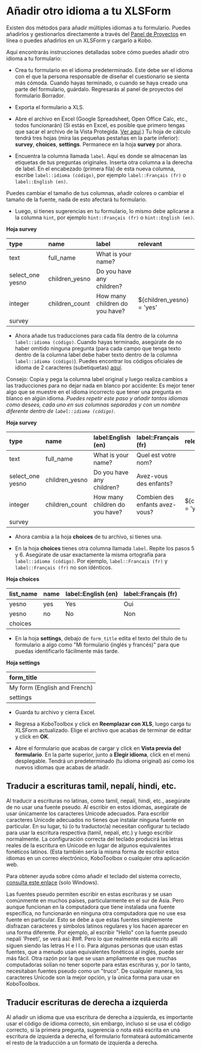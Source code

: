 # Añadir otro idioma a tu XLSForm

Existen dos métodos para añadir múltiples idiomas a tu formulario. Puedes añadirlos y gestionarlos directamente a través del [Panel de Proyectos](language_dashboard.md) en línea o puedes añadirlos en un XLSForm y cargarlo a Kobo.

Aquí encontrarás instrucciones detalladas sobre cómo puedes añadir otro idioma a tu formulario:

-   Crea tu formulario en el idioma predeterminado. Este debe ser el idioma con el que la persona responsable de diseñar el cuestionario se sienta más cómoda. Cuando hayas terminado, o cuando se haya creado una parte del formulario, guárdalo. Regresarás al panel de proyectos del formulario Borrador.

-   Exporta el formulario a XLS.

-   Abre el archivo en Excel (Google Spreadsheet, Open Office Calc, etc., todos funcionarán) (Si estás en Excel, es posible que primero tengas que sacar el archivo de la Vista Protegida. [Ver aquí](https://support.office.com/en-us/article/what-is-protected-view-d6f09ac7-e6b9-4495-8e43-2bbcdbcb6653?ocmsassetID=HA010355931&CorrelationId=04b441d5-5c7c-441a-bbac-8f34b3071869&ui=en-US&rs=en-US&ad=US).) Tu hoja de cálculo tendrá tres hojas (mira las pequeñas pestañas en la parte inferior): **survey**, **choices**, **settings**. Permanece en la hoja **survey** por ahora.

-   Encuentra la columna llamada `label`. Aquí es donde se almacenan las etiquetas de tus preguntas originales. Inserta otra columna a la derecha de label. En el encabezado (primera fila) de esta nueva columna, escribe `label::idioma (código)`, por ejemplo `label::Français (fr)` o `label::English (en)`.

<p class="note">Puedes cambiar el tamaño de tus columnas, añadir colores o cambiar el tamaño de la fuente, nada de esto afectará tu formulario.</p>

-   Luego, si tienes sugerencias en tu formulario, lo mismo debe aplicarse a la columna `hint`, por ejemplo `hint::Français (fr)` o `hint::English (en)`.

**Hoja survey**

| type             | name           | label                          | relevant                  |
| :--------------- | :------------- | :----------------------------- | :------------------------ |
| text             | full_name      | What is your name?             |                           |
| select_one yesno | children_yesno | Do you have any children?      |                           |
| integer          | children_count | How many children do you have? | ${children_yesno} = 'yes' |
| survey |

-   Ahora añade tus traducciones para cada fila dentro de la columna `label::idioma (código)`. Cuando hayas terminado, asegúrate de no haber omitido ninguna pregunta (para cada campo que tenga texto dentro de la columna label debe haber texto dentro de la columna `label::idioma (código)`). Puedes encontrar los códigos oficiales de idioma de 2 caracteres (subetiquetas) [aquí](https://www.iana.org/assignments/language-subtag-registry/language-subtag-registry).

<p class="note">Consejo: Copia y pega la columna label original y luego realiza cambios a las traducciones para no dejar nada en blanco por accidente: Es mejor tener algo que se muestre en el idioma incorrecto que tener una pregunta en blanco en algún idioma. <em>Puedes repetir este paso y añadir tantos idiomas como desees, cada uno en sus columnas separadas y con un nombre diferente dentro de <code>label::idioma (código)</code>.</em></p>

**Hoja survey**

| type             | name           | label:English (en)             | label::Français (fr)           | relevant                  |
| :--------------- | :------------- | :----------------------------- | :----------------------------- | :------------------------ |
| text             | full_name      | What is your name?             | Quel est votre nom?            |                           |
| select_one yesno | children_yesno | Do you have any children?      | Avez-vous des enfants?         |                           |
| integer          | children_count | How many children do you have? | Combien des enfants avez-vous? | ${children_yesno} = 'yes' |
| survey |

-   Ahora cambia a la hoja **choices** de tu archivo, si tienes una.

-   En la hoja **choices** tienes otra columna llamada `label`. Repite los pasos 5 y 6. Asegúrate de usar exactamente la misma ortografía para `label::idioma (código)`. Por ejemplo, `label::Francais (fr)` y `label::Français (fr)` no son idénticos.

**Hoja choices**

| list_name | name | label::English (en) | label::Français (fr) |
| :-------- | :--- | :------------------ | :------------------- |
| yesno     | yes  | Yes                 | Oui                  |
| yesno     | no   | No                  | Non                  |
| choices |

-   En la hoja **settings**, debajo de `form_title` edita el texto del título de tu formulario a algo como "Mi formulario (inglés y francés)" para que puedas identificarlo fácilmente más tarde.

**Hoja settings**

| form_title                   |
| :--------------------------- |
| My form (English and French) |
| settings |

-   Guarda tu archivo y cierra Excel.

-   Regresa a KoboToolbox y click en **Reemplazar con XLS**, luego carga tu XLSForm actualizado. Elige el archivo que acabas de terminar de editar y click en **OK**.

-   Abre el formulario que acabas de cargar y click en **Vista previa del formulario**. En la parte superior, junto a **Elegir idioma**, click en el menú desplegable. Tendrá un predeterminado (tu idioma original) así como los nuevos idiomas que acabas de añadir.

## Traducir a escrituras tamil, nepalí, hindi, etc.

Al traducir a escrituras no latinas, como tamil, nepalí, hindi, etc., asegúrate de no usar una fuente pseudo. Al escribir en estos idiomas, asegúrate de usar únicamente los caracteres Unicode adecuados. Para escribir caracteres Unicode adecuados no tienes que instalar ninguna fuente en particular. En su lugar, tú (o tu traductor/a) necesitan configurar tu teclado para usar la escritura respectiva (tamil, nepalí, etc.) y luego escribir normalmente. La configuración correcta del teclado producirá las letras reales de la escritura en Unicode en lugar de algunos equivalentes fonéticos latinos. (Esta también sería la misma forma de escribir estos idiomas en un correo electrónico, KoboToolbox o cualquier otra aplicación web.

Para obtener ayuda sobre cómo añadir el teclado del sistema correcto, [consulta este enlace](https://support.microsoft.com/en-us/help/17424/windows-change-keyboard-layout) (solo Windows).

Las fuentes pseudo permiten escribir en estas escrituras y se usan comúnmente en muchos países, particularmente en el sur de Asia. Pero aunque funcionan en la computadora que tiene instalada una fuente específica, no funcionarán en ninguna otra computadora que no use esa fuente en particular. Esto se debe a que estas fuentes simplemente disfrazan caracteres y símbolos latinos regulares y los hacen aparecer en una forma diferente. Por ejemplo, al escribir "Hello" con la fuente pseudo nepalí 'Preeti', se verá así: हेल्लो. Pero lo que realmente está escrito allí siguen siendo las letras H e l l o. Para algunas personas que usan estas fuentes, que a menudo usan equivalentes fonéticos al inglés, puede ser más fácil. Otra razón por la que se usan ampliamente es que muchas computadoras solían no tener soporte para estas escrituras y, por lo tanto, necesitaban fuentes pseudo como un "truco". De cualquier manera, los caracteres Unicode son la mejor opción, y la única forma para usar en KoboToolbox.

## Traducir escrituras de derecha a izquierda

Al añadir un idioma que usa escritura de derecha a izquierda, es importante usar el código de idioma correcto, sin embargo, incluso si se usa el código correcto, si la primera pregunta, sugerencia o nota está escrita en una escritura de izquierda a derecha, el formulario formateará automáticamente el resto de la traducción a un formato de izquierda a derecha.